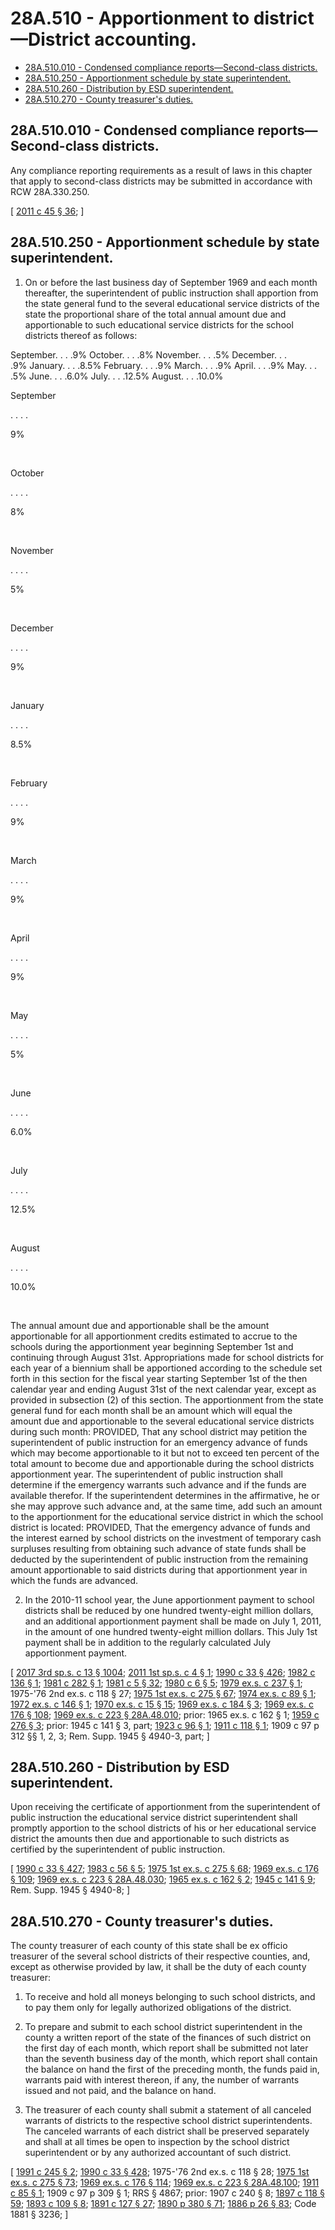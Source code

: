 # 28A.510 - Apportionment to district—District accounting.
* [28A.510.010 - Condensed compliance reports—Second-class districts.](#28a510010---condensed-compliance-reportssecond-class-districts)
* [28A.510.250 - Apportionment schedule by state superintendent.](#28a510250---apportionment-schedule-by-state-superintendent)
* [28A.510.260 - Distribution by ESD superintendent.](#28a510260---distribution-by-esd-superintendent)
* [28A.510.270 - County treasurer's duties.](#28a510270---county-treasurers-duties)
## 28A.510.010 - Condensed compliance reports—Second-class districts.
Any compliance reporting requirements as a result of laws in this chapter that apply to second-class districts may be submitted in accordance with RCW 28A.330.250.

\[ [2011 c 45 § 36](https://lawfilesext.leg.wa.gov/biennium/2011-12/Pdf/Bills/Session%20Laws/Senate/5184-S.SL.pdf?cite=2011%20c%2045%20§%2036); \]

## 28A.510.250 - Apportionment schedule by state superintendent.
1. On or before the last business day of September 1969 and each month thereafter, the superintendent of public instruction shall apportion from the state general fund to the several educational service districts of the state the proportional share of the total annual amount due and apportionable to such educational service districts for the school districts thereof as follows:

September. . . .9% October. . . .8% November. . . .5% December. . . .9% January. . . .8.5% February. . . .9% March. . . .9% April. . . .9% May. . . .5% June. . . .6.0% July. . . .12.5% August. . . .10.0% 

September

. . . .

9%

 

October

. . . .

8%

 

November

. . . .

5%

 

December

. . . .

9%

 

January

. . . .

8.5%

 

February

. . . .

9%

 

March

. . . .

9%

 

April

. . . .

9%

 

May

. . . .

5%

 

June

. . . .

6.0%

 

July

. . . .

12.5%

 

August

. . . .

10.0%

 

The annual amount due and apportionable shall be the amount apportionable for all apportionment credits estimated to accrue to the schools during the apportionment year beginning September 1st and continuing through August 31st. Appropriations made for school districts for each year of a biennium shall be apportioned according to the schedule set forth in this section for the fiscal year starting September 1st of the then calendar year and ending August 31st of the next calendar year, except as provided in subsection (2) of this section. The apportionment from the state general fund for each month shall be an amount which will equal the amount due and apportionable to the several educational service districts during such month: PROVIDED, That any school district may petition the superintendent of public instruction for an emergency advance of funds which may become apportionable to it but not to exceed ten percent of the total amount to become due and apportionable during the school districts apportionment year. The superintendent of public instruction shall determine if the emergency warrants such advance and if the funds are available therefor. If the superintendent determines in the affirmative, he or she may approve such advance and, at the same time, add such an amount to the apportionment for the educational service district in which the school district is located: PROVIDED, That the emergency advance of funds and the interest earned by school districts on the investment of temporary cash surpluses resulting from obtaining such advance of state funds shall be deducted by the superintendent of public instruction from the remaining amount apportionable to said districts during that apportionment year in which the funds are advanced.

2. In the 2010-11 school year, the June apportionment payment to school districts shall be reduced by one hundred twenty-eight million dollars, and an additional apportionment payment shall be made on July 1, 2011, in the amount of one hundred twenty-eight million dollars. This July 1st payment shall be in addition to the regularly calculated July apportionment payment.

\[ [2017 3rd sp.s. c 13 § 1004](https://lawfilesext.leg.wa.gov/biennium/2017-18/Pdf/Bills/Session%20Laws/House/2242.SL.pdf?cite=2017%203rd%20sp.s.%20c%2013%20§%201004); [2011 1st sp.s. c 4 § 1](https://lawfilesext.leg.wa.gov/biennium/2011-12/Pdf/Bills/Session%20Laws/House/1354-S.SL.pdf?cite=2011%201st%20sp.s.%20c%204%20§%201); [1990 c 33 § 426](https://leg.wa.gov/CodeReviser/documents/sessionlaw/1990c33.pdf?cite=1990%20c%2033%20§%20426); [1982 c 136 § 1](https://leg.wa.gov/CodeReviser/documents/sessionlaw/1982c136.pdf?cite=1982%20c%20136%20§%201); [1981 c 282 § 1](https://leg.wa.gov/CodeReviser/documents/sessionlaw/1981c282.pdf?cite=1981%20c%20282%20§%201); [1981 c 5 § 32](https://leg.wa.gov/CodeReviser/documents/sessionlaw/1981c5.pdf?cite=1981%20c%205%20§%2032); [1980 c 6 § 5](https://leg.wa.gov/CodeReviser/documents/sessionlaw/1980c6.pdf?cite=1980%20c%206%20§%205); [1979 ex.s. c 237 § 1](https://leg.wa.gov/CodeReviser/documents/sessionlaw/1979ex1c237.pdf?cite=1979%20ex.s.%20c%20237%20§%201); 1975-'76 2nd ex.s. c 118 § 27; [1975 1st ex.s. c 275 § 67](https://leg.wa.gov/CodeReviser/documents/sessionlaw/1975ex1c275.pdf?cite=1975%201st%20ex.s.%20c%20275%20§%2067); [1974 ex.s. c 89 § 1](https://leg.wa.gov/CodeReviser/documents/sessionlaw/1974ex1c89.pdf?cite=1974%20ex.s.%20c%2089%20§%201); [1972 ex.s. c 146 § 1](https://leg.wa.gov/CodeReviser/documents/sessionlaw/1972ex1c146.pdf?cite=1972%20ex.s.%20c%20146%20§%201); [1970 ex.s. c 15 § 15](https://leg.wa.gov/CodeReviser/documents/sessionlaw/1970ex1c15.pdf?cite=1970%20ex.s.%20c%2015%20§%2015); [1969 ex.s. c 184 § 3](https://leg.wa.gov/CodeReviser/documents/sessionlaw/1969ex1c184.pdf?cite=1969%20ex.s.%20c%20184%20§%203); [1969 ex.s. c 176 § 108](https://leg.wa.gov/CodeReviser/documents/sessionlaw/1969ex1c176.pdf?cite=1969%20ex.s.%20c%20176%20§%20108); [1969 ex.s. c 223 § 28A.48.010](https://leg.wa.gov/CodeReviser/documents/sessionlaw/1969ex1c223.pdf?cite=1969%20ex.s.%20c%20223%20§%2028A.48.010); prior:  1965 ex.s. c 162 § 1; [1959 c 276 § 3](https://leg.wa.gov/CodeReviser/documents/sessionlaw/1959c276.pdf?cite=1959%20c%20276%20§%203); prior: 1945 c 141 § 3, part; [1923 c 96 § 1](https://leg.wa.gov/CodeReviser/documents/sessionlaw/1923c96.pdf?cite=1923%20c%2096%20§%201); [1911 c 118 § 1](https://leg.wa.gov/CodeReviser/documents/sessionlaw/1911c118.pdf?cite=1911%20c%20118%20§%201); 1909 c 97 p 312 §§ 1, 2, 3; Rem. Supp. 1945 § 4940-3, part; \]

## 28A.510.260 - Distribution by ESD superintendent.
Upon receiving the certificate of apportionment from the superintendent of public instruction the educational service district superintendent shall promptly apportion to the school districts of his or her educational service district the amounts then due and apportionable to such districts as certified by the superintendent of public instruction.

\[ [1990 c 33 § 427](https://leg.wa.gov/CodeReviser/documents/sessionlaw/1990c33.pdf?cite=1990%20c%2033%20§%20427); [1983 c 56 § 5](https://leg.wa.gov/CodeReviser/documents/sessionlaw/1983c56.pdf?cite=1983%20c%2056%20§%205); [1975 1st ex.s. c 275 § 68](https://leg.wa.gov/CodeReviser/documents/sessionlaw/1975ex1c275.pdf?cite=1975%201st%20ex.s.%20c%20275%20§%2068); [1969 ex.s. c 176 § 109](https://leg.wa.gov/CodeReviser/documents/sessionlaw/1969ex1c176.pdf?cite=1969%20ex.s.%20c%20176%20§%20109); [1969 ex.s. c 223 § 28A.48.030](https://leg.wa.gov/CodeReviser/documents/sessionlaw/1969ex1c223.pdf?cite=1969%20ex.s.%20c%20223%20§%2028A.48.030); [1965 ex.s. c 162 § 2](https://leg.wa.gov/CodeReviser/documents/sessionlaw/1965ex1c162.pdf?cite=1965%20ex.s.%20c%20162%20§%202); [1945 c 141 § 9](https://leg.wa.gov/CodeReviser/documents/sessionlaw/1945c141.pdf?cite=1945%20c%20141%20§%209); Rem. Supp. 1945 § 4940-8; \]

## 28A.510.270 - County treasurer's duties.
The county treasurer of each county of this state shall be ex officio treasurer of the several school districts of their respective counties, and, except as otherwise provided by law, it shall be the duty of each county treasurer:

1. To receive and hold all moneys belonging to such school districts, and to pay them only for legally authorized obligations of the district.

2. To prepare and submit to each school district superintendent in the county a written report of the state of the finances of such district on the first day of each month, which report shall be submitted not later than the seventh business day of the month, which report shall contain the balance on hand the first of the preceding month, the funds paid in, warrants paid with interest thereon, if any, the number of warrants issued and not paid, and the balance on hand.

3. The treasurer of each county shall submit a statement of all canceled warrants of districts to the respective school district superintendents. The canceled warrants of each district shall be preserved separately and shall at all times be open to inspection by the school district superintendent or by any authorized accountant of such district.

\[ [1991 c 245 § 2](https://lawfilesext.leg.wa.gov/biennium/1991-92/Pdf/Bills/Session%20Laws/House/1316-S.SL.pdf?cite=1991%20c%20245%20§%202); [1990 c 33 § 428](https://leg.wa.gov/CodeReviser/documents/sessionlaw/1990c33.pdf?cite=1990%20c%2033%20§%20428); 1975-'76 2nd ex.s. c 118 § 28; [1975 1st ex.s. c 275 § 73](https://leg.wa.gov/CodeReviser/documents/sessionlaw/1975ex1c275.pdf?cite=1975%201st%20ex.s.%20c%20275%20§%2073); [1969 ex.s. c 176 § 114](https://leg.wa.gov/CodeReviser/documents/sessionlaw/1969ex1c176.pdf?cite=1969%20ex.s.%20c%20176%20§%20114); [1969 ex.s. c 223 § 28A.48.100](https://leg.wa.gov/CodeReviser/documents/sessionlaw/1969ex1c223.pdf?cite=1969%20ex.s.%20c%20223%20§%2028A.48.100); [1911 c 85 § 1](https://leg.wa.gov/CodeReviser/documents/sessionlaw/1911c85.pdf?cite=1911%20c%2085%20§%201); 1909 c 97 p 309 § 1; RRS § 4867; prior:  1907 c 240 § 8; [1897 c 118 § 59](https://leg.wa.gov/CodeReviser/documents/sessionlaw/1897c118.pdf?cite=1897%20c%20118%20§%2059); [1893 c 109 § 8](https://leg.wa.gov/CodeReviser/documents/sessionlaw/1893c109.pdf?cite=1893%20c%20109%20§%208); [1891 c 127 § 27](https://leg.wa.gov/CodeReviser/documents/sessionlaw/1891c127.pdf?cite=1891%20c%20127%20§%2027); [1890 p 380 § 71](https://leg.wa.gov/CodeReviser/documents/sessionlaw/1890pam71.pdf#page=380?cite=1890%20p%20380%20§%2071); [1886 p 26 § 83](https://leg.wa.gov/CodeReviser/Pages/session_laws.aspx?cite=1886%20p%2026%20§%2083); Code 1881 § 3236; \]

